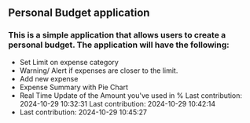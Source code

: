 ## Personal Budget application

### This is a simple application that allows users to create a personal budget. The application will have the following:

- Set Limit on expense category
- Warning/ Alert if expenses are closer to the limit.
- Add new expense
- Expense Summary with Pie Chart
- Real Time Update of the Amount you've used in %
Last contribution: 2024-10-29 10:32:31
Last contribution: 2024-10-29 10:42:14
- Last contribution: 2024-10-29 10:45:27
